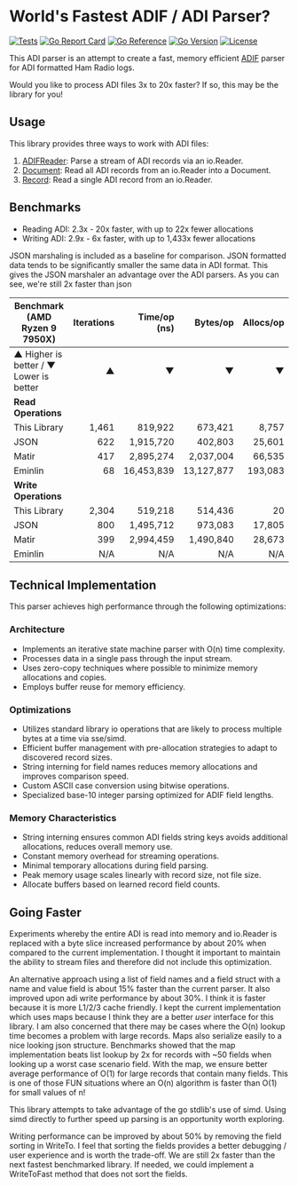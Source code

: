 # World's Fastest ADIF / ADI Parser?

[![Tests](https://github.com/hamradiolog-net/adif/actions/workflows/test.yml/badge.svg)](https://github.com/hamradiolog-net/adif/actions/workflows/test.yml)
[![Go Report Card](https://goreportcard.com/badge/github.com/hamradiolog-net/adif)](https://goreportcard.com/report/github.com/hamradiolog-net/adif)
[![Go Reference](https://pkg.go.dev/badge/github.com/hamradiolog-net/adif.svg)](https://pkg.go.dev/github.com/hamradiolog-net/adif)
[![Go Version](https://img.shields.io/github/go-mod/go-version/hamradiolog-net/adif)](https://github.com/hamradiolog-net/adif/blob/main/go.mod)
[![License](https://img.shields.io/github/license/hamradiolog-net/adif)](https://github.com/hamradiolog-net/adif/blob/main/LICENSE)

This ADI parser is an attempt to create a fast, memory efficient [ADIF](https://adif.org/) parser for ADI formatted Ham Radio logs.

Would you like to process ADI files 3x to 20x faster?
If so, this may be the library for you!

## Usage

This library provides three ways to work with ADI files:

1) [ADIFReader](./examples/adireader_test.go): Parse a stream of ADI records via an io.Reader.
2) [Document](./examples/document_test.go): Read all ADI records from an io.Reader into a Document.
3) [Record](./examples/record_test.go): Read a single ADI record from an io.Reader.

## Benchmarks

- Reading ADI: 2.3x - 20x faster, with up to 22x fewer allocations
- Writing ADI: 2.9x -  6x faster, with up to 1,433x fewer allocations

JSON marshaling is included as a baseline for comparison.
JSON formatted data tends to be significantly smaller the same data in ADI format.
This gives the JSON marshaler an advantage over the ADI parsers.
As you can see, we're still 2x faster than json

| Benchmark  (AMD Ryzen 9 7950X)             | Iterations | Time/op (ns) | Bytes/op    | Allocs/op |
|--------------------------------------------|----------:|-------------:|------------:|-----------:|
| ▲ Higher is better / ▼ Lower is better     |         ▲ |            ▼ |           ▼ |          ▼ |
| **Read Operations**                        |           |              |             |            |
| This Library                               |     1,461 |      819,922 |     673,421 |      8,757 |
| JSON                                       |       622 |    1,915,720 |     402,803 |     25,601 |
| Matir                                      |       417 |    2,895,274 |   2,037,004 |     66,535 |
| Eminlin                                    |        68 |   16,453,839 |  13,127,877 |    193,083 |
| **Write Operations**                       |           |              |             |            |
| This Library                               |     2,304 |      519,218 |     514,436 |         20 |
| JSON                                       |       800 |    1,495,712 |     973,083 |     17,805 |
| Matir                                      |       399 |    2,994,459 |   1,490,840 |     28,673 |
| Eminlin                                    |       N/A |          N/A |         N/A |        N/A |

## Technical Implementation

This parser achieves high performance through the following optimizations:

### Architecture

- Implements an iterative state machine parser with O(n) time complexity.
- Processes data in a single pass through the input stream.
- Uses zero-copy techniques where possible to minimize memory allocations and copies.
- Employs buffer reuse for memory efficiency.

### Optimizations

- Utilizes standard library io operations that are likely to process multiple bytes at a time via sse/simd.
- Efficient buffer management with pre-allocation strategies to adapt to discovered record sizes.
- String interning for field names reduces memory allocations and improves comparison speed.
- Custom ASCII case conversion using bitwise operations.
- Specialized base-10 integer parsing optimized for ADIF field lengths.

### Memory Characteristics

- String interning ensures common ADI fields string keys avoids additional allocations, reduces overall memory use.
- Constant memory overhead for streaming operations.
- Minimal temporary allocations during field parsing.
- Peak memory usage scales linearly with record size, not file size.
- Allocate buffers based on learned record field counts.

## Going Faster

Experiments whereby the entire ADI is read into memory and io.Reader is replaced with a byte slice increased performance by about 20% when compared to the current implementation.
I thought it important to maintain the ability to stream files and therefore did not include this optimization.

An alternative approach using a list of field names and a field struct with a name and value field is about 15% faster than the current parser.
It also improved upon adi write performance by about 30%.
I think it is faster because it is more L1/2/3 cache friendly.
I kept the current implementation which uses maps because I think they are a better _user_ interface for this library.
I am also concerned that there may be cases where the O(n) lookup time becomes a problem with large records.
Maps also serialize easily to a nice looking json structure.
Benchmarks showed that the map implementation beats list lookup by 2x for records with ~50 fields when looking up a worst case scenario field.
With the map, we ensure better average performance of O(1) for large records that contain many fields.
This is one of those FUN situations where an O(n) algorithm is faster than O(1) for small values of n!

This library attempts to take advantage of the go stdlib's use of simd.
Using simd directly to further speed up parsing is an opportunity worth exploring.

Writing performance can be improved by about 50% by removing the field sorting in WriteTo.
I feel that sorting the fields provides a better debugging / user experience and is worth the trade-off.
We are still 2x faster than the next fastest benchmarked library.
If needed, we could implement a WriteToFast method that does not sort the fields.
